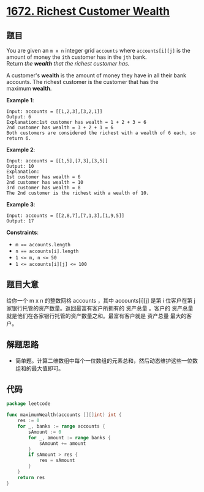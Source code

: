 # [1672. Richest Customer Wealth](https://leetcode.com/problems/richest-customer-wealth/)


## 题目

You are given an `m x n` integer grid `accounts` where `accounts[i][j]` is the amount of money the `ith` customer has in the `jth` bank. Return *the **wealth** that the richest customer has.*

A customer's **wealth** is the amount of money they have in all their bank accounts. The richest customer is the customer that has the maximum **wealth**.

**Example 1**:

```
Input: accounts = [[1,2,3],[3,2,1]]
Output: 6
Explanation:1st customer has wealth = 1 + 2 + 3 = 6
2nd customer has wealth = 3 + 2 + 1 = 6
Both customers are considered the richest with a wealth of 6 each, so return 6.
```

**Example 2**:

```
Input: accounts = [[1,5],[7,3],[3,5]]
Output: 10
Explanation: 
1st customer has wealth = 6
2nd customer has wealth = 10 
3rd customer has wealth = 8
The 2nd customer is the richest with a wealth of 10.
```

**Example 3**:

```
Input: accounts = [[2,8,7],[7,1,3],[1,9,5]]
Output: 17
```

**Constraints**:

- `m == accounts.length`
- `n == accounts[i].length`
- `1 <= m, n <= 50`
- `1 <= accounts[i][j] <= 100`

## 题目大意

给你一个 m x n 的整数网格 accounts ，其中 accounts[i][j] 是第 i 位客户在第 j 家银行托管的资产数量。返回最富有客户所拥有的 资产总量 。客户的 资产总量 就是他们在各家银行托管的资产数量之和。最富有客户就是 资产总量 最大的客户。

## 解题思路

- 简单题。计算二维数组中每个一位数组的元素总和，然后动态维护这些一位数组和的最大值即可。

## 代码

```go
package leetcode

func maximumWealth(accounts [][]int) int {
	res := 0
	for _, banks := range accounts {
		sAmount := 0
		for _, amount := range banks {
			sAmount += amount
		}
		if sAmount > res {
			res = sAmount
		}
	}
	return res
}
```